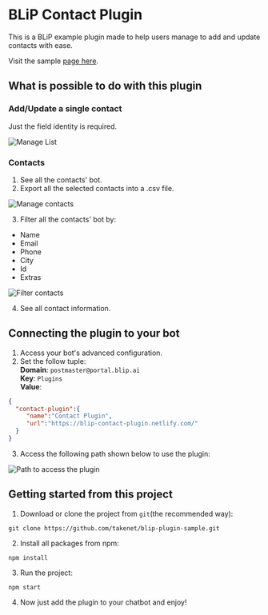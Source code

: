 # BLiP Contact Plugin

 This is a BLiP example plugin made to help users manage to add and update contacts with ease.

 Visit the sample [page here](https://blip-contact-plugin.netlify.com/).
 
 ## What is possible to do with this plugin
 
 ### Add/Update a single contact 
Just the field identity is required.
 
 ![Manage List](https://github.com/takenet/blip-tools/blob/master/BLiP%20Contact%20Plugin/images/img1.png)
 
 ### Contacts
 
 1. See all the contacts' bot.
 2. Export all the selected contacts into a .csv file.
 
 ![Manage contacts](https://github.com/takenet/blip-tools/blob/master/BLiP%20Contact%20Plugin/images/img2.png)
 
 3. Filter all the contacts' bot by:
* Name
* Email
* Phone
* City
* Id
* Extras

![Filter contacts](https://github.com/takenet/blip-tools/blob/master/BLiP%20Contact%20Plugin/images/img3.png)

 4. See all contact information.
  

## Connecting the plugin to your bot
1. Access your bot's advanced configuration.
2. Set the follow tuple:  
 **Domain**: `postmaster@portal.blip.ai`  
 **Key**: `Plugins`  
 **Value**: 
 ```json
{ 
   "contact-plugin":{ 
      "name":"Contact Plugin",
      "url":"https://blip-contact-plugin.netlify.com/"
   }
}

```


3. Access the following path shown below to use the plugin:

![Path to access the plugin](https://github.com/takenet/blip-tools/blob/master/BLiP%20Contact%20Plugin/images/img2.png)

## Getting started from this project

1. Download or clone the project from `git`(the recommended way):

`git clone https://github.com/takenet/blip-plugin-sample.git`

2. Install all packages from npm:

`npm install`

3. Run the project:

`npm start`

4. Now just add the plugin to your chatbot and enjoy!

